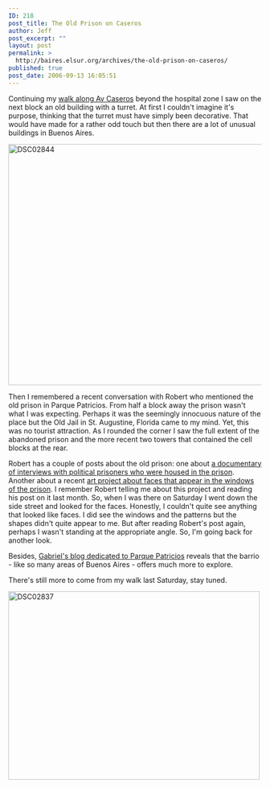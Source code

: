 ```yaml
---
ID: 218
post_title: The Old Prison on Caseros
author: Jeff
post_excerpt: ""
layout: post
permalink: >
  http://baires.elsur.org/archives/the-old-prison-on-caseros/
published: true
post_date: 2006-09-13 16:05:51
---
```

Continuing my <a href="http://baires.elsur.org/archives/walking-the-southside/">walk along Av Caseros</a> beyond the hospital zone I saw on the next block an old building with a turret. At first I couldn't imagine it's purpose, thinking that the turret must have simply been decorative. That would have made for a rather odd touch but then there are a lot of unusual buildings in Buenos Aires. 

<a data-flickr-embed="true"  href="https://www.flickr.com/photos/jeffbarry/25589618661/in/dateposted-family/" title="DSC02844"><img src="https://farm2.staticflickr.com/1547/25589618661_76f7d96591_z.jpg" width="640" height="480" alt="DSC02844"></a>

Then I remembered a recent conversation with Robert who mentioned the old prison in Parque Patricios. From half a block away the prison wasn't what I was expecting. Perhaps it was the  seemingly innocuous nature of the place but the Old Jail in St. Augustine, Florida came to my mind. Yet, this was no tourist attraction. As I rounded the corner I saw the full extent of the abandoned prison and the more recent two towers that contained the cell blocks at the rear.
 
 
Robert has a couple of posts about the old prison: one about <a href="http://www.wrighton.com.ar/?p=153">a documentary of interviews with political prisoners who were housed in the prison</a>. Another about a recent <a href="http://www.wrighton.com.ar/?p=451">art project about faces that appear in the windows of the prison</a>. I remember Robert telling me about this project and reading his post on it last month. So, when I was there on Saturday I went down the side street and looked for the faces. Honestly, I couldn't quite see anything that looked like faces. I did see the windows and the patterns but the shapes didn't quite appear to me. But after reading Robert's post again, perhaps I wasn't standing at the appropriate angle. So, I'm going back for another look. 

Besides,  <a href="http://parquedelospatricios.blogspot.com/">Gabriel's blog dedicated to Parque Patricios</a> reveals that the barrio - like so many areas of Buenos Aires - offers much more to explore. 

There's still more to come from my walk last Saturday, stay tuned.

<a data-flickr-embed="true"  href="https://www.flickr.com/photos/jeffbarry/25051512414/in/dateposted-family/" title="DSC02837"><img src="https://farm2.staticflickr.com/1490/25051512414_49ea5f4057.jpg" width="500" height="375" alt="DSC02837"></a>
